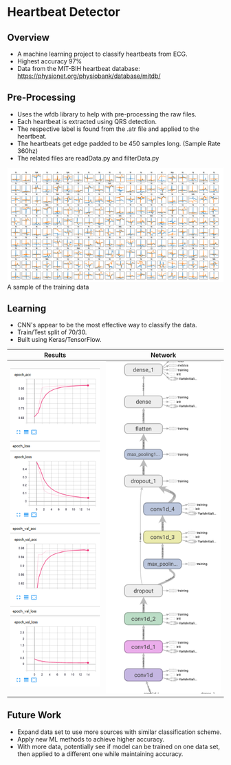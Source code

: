 # Heartbeat Detector

## Overview
* A machine learning project to classify heartbeats from ECG. 
* Highest accuracy 97%
* Data from the MIT-BIH heartbeat database: https://physionet.org/physiobank/database/mitdb/


## Pre-Processing
* Uses the wfdb library to help with pre-processing the raw files.
* Each heartbeat is extracted using QRS detection.
* The respective label is found from the .atr file and applied to the heartbeat. 
* The heartbeats get edge padded to be 450 samples long. (Sample Rate 360hz)
* The related files are readData.py and filterData.py

![](/images/grapheddata.PNG)
A sample of the training data

## Learning
* CNN's appear to be the most effective way to classify the data.
* Train/Test split of 70/30.
* Built using Keras/TensorFlow.


Results             |  Network
:-------------------------:|:-------------------------:
![](images/finalresults.PNG)  |  ![](images/network.PNG)


## Future Work
* Expand data set to use more sources with similar classification scheme. 
* Apply new ML methods to achieve higher accuracy. 
* With more data, potentially see if model can be trained on one data set, then applied to a different one while maintaining accuracy. 
